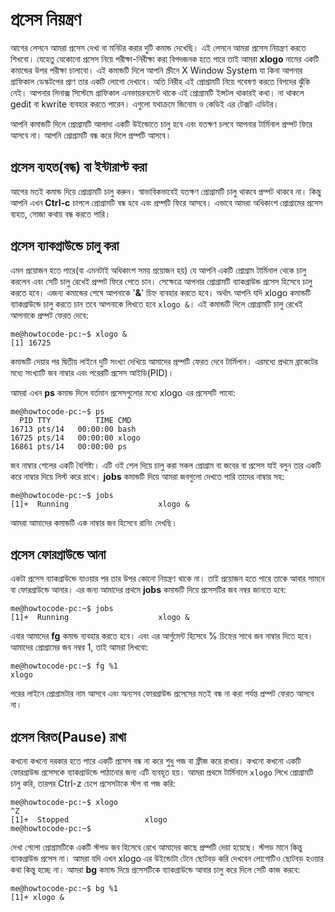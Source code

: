 # প্রসেস নিয়ন্ত্রণ

আগের লেসনে আমরা প্রসেস দেখা বা মনিটর করার দুটি কমান্ড দেখেছি। এই লেসনে আমরা প্রসেস নিয়ন্ত্রণ করতে শিখবো। যেহেতু যেকোনো প্রসেস নিয়ে পরীক্ষা-নিরীক্ষা করা বিপদজনক হতে পারে তাই আমরা **xlogo** নামের একটি কমান্ডের উপর পরীক্ষা চালাবো। এই কমান্ডটি দিলে আপনি স্ক্রীনে X Window System যা কিনা আপনার গ্রাফিকাল ডেস্কটপের প্রাণ তার একটি লোগো দেখাবে। অতি নিরীহ এই প্রোগ্রামটি নিয়ে গবেষণা করতে বিপদের ঝুঁকি নেই। আপনার লিনাক্স সিস্টেমে গ্রাফিকাল এনভায়রনমেন্ট থাকে এই প্রোগ্রামটি ইন্সটল থাকারই কথা। না থাকলে gedit বা kwrite ব্যবহার করতে পারেন। এগুলো যথাক্রমে জিনোম ও কেডিই এর টেক্সট এডিটর।

আপনি কমান্ডটি দিলে প্রোগ্রামটি আলাদা একটি উইন্ডোতে চালু হবে এবং যতক্ষণ চলবে আপনার টার্মিনাল প্রম্পট ফিরে আসবে না। আপনি প্রোগ্রামটি বন্ধ করে দিলে প্রম্পটি আসবে।

## প্রসেস ব্যহত\(বন্ধ\) বা ইন্টারাপ্ট করা

আগের মতই কমান্ড দিয়ে প্রোগ্রামটি চালু করুন। স্বাভাবিকভাবেই যতক্ষণ প্রোগ্রামটি চালু থাকবে প্রম্পট থাকবে না। কিন্তু আপনি এখন **Ctrl-c** চাপলে প্রোগ্রামটি বন্ধ হবে এবং প্রম্পটি ফিরে আসবে। এভাবে আমরা অধিকাংশ প্রোগ্রামের প্রসেস ব্যহত, সোজা কথায় বন্ধ করতে পারি।

## প্রসেস ব্যাকগ্রাউন্ডে চালু করা

এমন প্রয়োজন হতে পারে\(বা এমনটাই অধিকাংশ সময় প্রয়োজন হয়\) যে আপনি একটি প্রোগ্রাম টার্মিনাল থেকে চালু করলেন এবং সেটি চালু রেখেই প্রম্পট ফিরে পেতে চান। সেক্ষেত্রে আপনার প্রোগ্রামটি ব্যাকগ্রাউন্ড প্রসেস হিসেবে চালু করতে হবে। এজন্য কমান্ডের শেষে আপনাকে '**&**' চিহ্ন ব্যবহার করতে হবে। অর্থাৎ আপনি যদি xlogo কমান্ডটি ব্যাকগ্রাউন্ডে চালু করতে চান তবে আপনাকে লিখতে হবে `xlogo &`। এই কমান্ডটি দিলে প্রোগ্রামটি চালু রেখেই আপনাকে প্রম্পট ফেরত দেবে:

```text
me@howtocode-pc:~$ xlogo &
[1] 16725
```

কমান্ডটি দেয়ার পর দ্বিতীয় লাইনে দুটি সংখ্যা দেখিয়ে আমাদের প্রম্পটি ফেরত দেবে টার্মিলান। এরমধ্যে প্রথমে ব্রাকেটের মধ্যে সংখ্যাটি জব নাম্বার এবং পরেরটি প্রসেস আইডি\(PID\)।

আমরা এখন **ps** কমান্ড দিলে বর্তমান প্রসেসগুলোর মধ্যে xlogo এর প্রসেসটি পাবো:

```text
me@howtocode-pc:~$ ps
  PID TTY          TIME CMD
16713 pts/14   00:00:00 bash
16725 pts/14   00:00:00 xlogo
16861 pts/14   00:00:00 ps
```

জব নাম্বার শেলের একটি বৈশিষ্ট্য। এটি ওই শেল দিয়ে চালু করা সকল প্রোগ্রাম বা জবের বা প্রসেস যাই বলুন তার একটি করে নাম্বার দিয়ে লিস্ট করে রাখে। **jobs** কমান্ডটি দিয়ে আমরা জবগুলো দেখতে পারি তাদের নাম্বার সহ:

```text
me@howtocode-pc:~$ jobs
[1]+  Running                    xlogo &
```

আমরা আমাদের কমান্ডটি এক নাম্বার জব হিসেবে রানিং দেখছি।

## প্রসেস ফোরগ্রাউন্ডে আনা

একটা প্রসেস ব্যাকগ্রাউন্ডে যাওয়ার পর তার উপর কোনো নিয়ন্ত্রণ থাকে না। তাই প্রয়োজন হতে পারে তাকে আবার সামনে বা ফোরগ্রাউন্ডে আনার। এর জন্য আমাদের প্রথমে **jobs** কমান্ডটি দিয়ে প্রসেসটির জব নম্বর জানতে হবে:

```text
me@howtocode-pc:~$ jobs
[1]+  Running                    xlogo &
```

এবার আমাদের **fg** কমান্ড ব্যবহার করতে হবে। এবং এর আর্গুমেন্ট হিসেবে % চিহ্নের সাথে জব নাম্বার দিতে হবে। আমাদের প্রোগ্রামের জব নম্বর 1, তাই আমরা লিখবো:

```text
me@howtocode-pc:~$ fg %1
xlogo
```

পরের লাইনে প্রোগ্রামটার নাম আসবে এবং অন্যসব ফোরগ্রাউন্ড প্রসেসের মতই বন্ধ না করা পর্যন্ত প্রম্পট ফেরত আসবে না।

## প্রসেস বিরত\(Pause\) রাখা

কখনো কখনো দরকার হতে পারে একটি প্রসেস বন্ধ না করে শুধু পজ বা ফ্রীজ করে রাখার। কখনো কখনো একটি ফোরগ্রাউন্ড প্রসেসকে ব্যাকগ্রাউন্ডে পাঠানোর জন্য এটি ব্যবহৃত হয়। আমরা প্রথমে টার্মিনালে `xlogo` লিখে প্রোগ্রামটি চালু করি, তারপর Ctrl-z চেপে প্রসেসটাকে স্টপ বা পজ করি:

```text
me@howtocode-pc:~$ xlogo
^Z
[1]+  Stopped                 xlogo
me@howtocode-pc:~$
```

দেখা গেলো প্রোগ্রামটিকে একটি স্টপড জব হিসেবে রেখে আমাদের কাছে প্রম্পটি দেয়া হয়েছে। স্টপড মানে কিন্তু ব্যাকগ্রাউন্ড প্রসেস না। আমরা যদি এখন xlogo এর উইন্ডোটা টেনে ছোটবড় করি দেখবেন লোগোটিও ছোটবড় হওয়ার কথা কিন্তু হচ্ছে না। আমরা **bg** কমান্ড দিয়ে প্রসেসটিকে ব্যাকগ্রাউন্ডে আবার চালু করে দিলে সেটি কাজ করবে:

```text
me@howtocode-pc:~$ bg %1
[1]+ xlogo &
```

